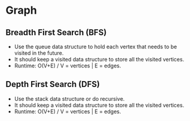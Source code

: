 # Graph

## Breadth First Search (BFS)

- Use the queue data structure to hold each vertex that needs to be visited in the future.
- It should keep a visited data structure to store all the visited vertices.
- Runtime: O(V+E) / V = vertices | E = edges.

## Depth First Search (DFS)

- Use the stack data structure or do recursive.
- It should keep a visited data structure to store all the visited vertices.
- Runtime: O(V+E) / V = vertices | E = edges.
